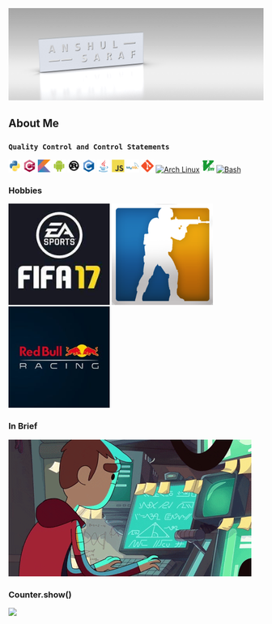 [<img alt="Anshul" src="/assets/9.jpg"/>]()

## About Me

### `Quality Control and Control Statements `

[<img alt="Python" width="5%" src="https://raw.githubusercontent.com/devicons/devicon/master/icons/python/python-original.svg" />](https://www.google.com/search?&q=Python)
[<img alt="C++" width="5%" src="https://raw.githubusercontent.com/devicons/devicon/master/icons/cplusplus/cplusplus-original.svg" />](https://www.google.com/search?&q=C++)
[<img alt="Kotlin" width="5%" src="https://raw.githubusercontent.com/devicons/devicon/master/icons/kotlin/kotlin-original.svg" />](https://www.google.com/search?&q=Kotlin)
[<img alt="Android" width="5%" src="https://raw.githubusercontent.com/devicons/devicon/master/icons/android/android-plain.svg" />](https://www.google.com/search?&q=Android)
[<img alt="Rust" width="5%" src="https://raw.githubusercontent.com/devicons/devicon/master/icons/rust/rust-plain.svg" />](https://www.google.com/search?&q=Rust)
[<img alt="C" width="5%" src="https://raw.githubusercontent.com/devicons/devicon/master/icons/c/c-original.svg" />](https://www.google.com/search?&q=C)
[<img alt="Java" width="5%" src="https://raw.githubusercontent.com/devicons/devicon/master/icons/java/java-original.svg" />](https://www.google.com/search?&q=Java)
[<img alt="Javascript" width="5%" src="https://raw.githubusercontent.com/devicons/devicon/master/icons/javascript/javascript-original.svg" />](https://www.google.com/search?&q=Javascript)
[<img alt="MySQL" width="5%" src="https://raw.githubusercontent.com/devicons/devicon/master/icons/mysql/mysql-original-wordmark.svg" />](https://www.google.com/search?&q=MySQL)
[<img alt="Git" width="5%" src="https://raw.githubusercontent.com/devicons/devicon/master/icons/git/git-original.svg" />](https://www.google.com/search?&q=Git)
[<img alt="Arch Linux" width="5%" src="https://upload.wikimedia.org/wikipedia/commons/a/a5/Archlinux-icon-crystal-64.svg" />](https://www.google.com/search?&q=Arch%20Linux)
[<img alt="Vim" width="5%" src="https://raw.githubusercontent.com/devicons/devicon/master/icons/vim/vim-plain.svg" />](https://www.google.com/search?&q=Vim)
[<img alt="Bash" width="5%" src="https://raw.githubusercontent.com/odb/official-bash-logo/61eff022f2dad3c7468f5deb4f06652d15f2c143/assets/Logos/Icons/SVG/128x128.svg" />]()

### Hobbies
<p>
<img src="https://github.com/sarafanshul/sarafanshul/raw/main/assets/fifa17.jpg" width="200" height="200"> 
<img src="https://github.com/sarafanshul/sarafanshul/raw/main/assets/csgo.png" width="200" height="200"> 
<img src="https://github.com/sarafanshul/sarafanshul/raw/main/assets/rbf1.jpg" width="200" height="200"> 
</p>

### In Brief
<p>
  <img src="https://github.com/sarafanshul/sarafanshul/raw/main/assets/68747470733a2f2f6d656469612e67697068792e636f6d2f6d656469612f38333648694a633770677a7938694e58436e2f67697068792e676966.gif" width="480" height="270">

### Counter.show()
![](https://profile-counter.glitch.me/%7Bsarafanshul%7D/count.svg)
